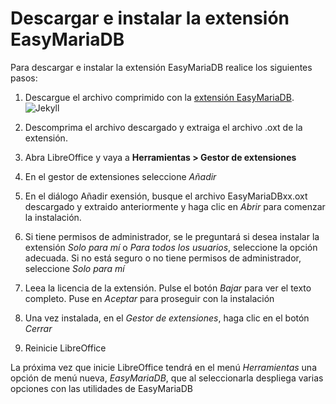 # Descargar e instalar la extensión EasyMariaDB

Para descargar e instalar la extensión EasyMariaDB realice los siguientes pasos:

1. Descargue el archivo comprimido con la [extensión EasyMariaDB](https://github.com/jucasaca/Extension/releases).
![Jekyll](/img/ext.png)

3. Descomprima el archivo descargado y extraiga el archivo .oxt de la extensión.
4. Abra LibreOffice y vaya a **Herramientas > Gestor de extensiones**
5. En el gestor de extensiones seleccione _Añadir_
6. En el diálogo Añadir exensión, busque el archivo EasyMariaDBxx.oxt descargado y extraido anteriormente y haga clic en  _Abrir_ para comenzar la instalación.
7. Si tiene permisos de administrador, se le preguntará si desea instalar la extensión _Solo para mí_ o _Para todos los usuarios_, seleccione la opción adecuada. Si no está seguro o no tiene permisos de administrador, seleccione _Solo para mí_
8. Leea la licencia de la extensión. Pulse el botón _Bajar_ para ver el texto completo. Puse en _Aceptar_ para proseguir con la instalación
9. Una vez instalada, en el _Gestor de extensiones_, haga clic en el botón _Cerrar_
10. Reinicie LibreOffice

La próxima vez que inicie LibreOffice tendrá en el menú _Herramientas_ una opción de menú nueva, _EasyMariaDB_, que al seleccionarla despliega varias opciones con las utilidades de EasyMariaDB
